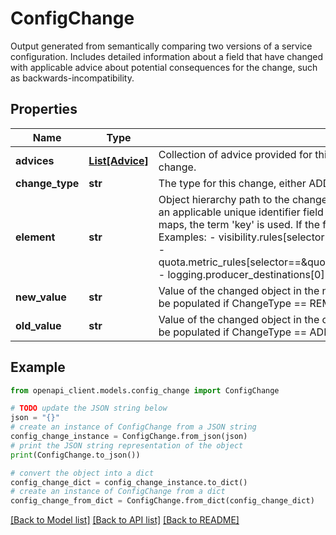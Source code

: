 # ConfigChange

Output generated from semantically comparing two versions of a service configuration. Includes detailed information about a field that have changed with applicable advice about potential consequences for the change, such as backwards-incompatibility.

## Properties

Name | Type | Description | Notes
------------ | ------------- | ------------- | -------------
**advices** | [**List[Advice]**](Advice.md) | Collection of advice provided for this change, useful for determining the possible impact of this change. | [optional] 
**change_type** | **str** | The type for this change, either ADDED, REMOVED, or MODIFIED. | [optional] 
**element** | **str** | Object hierarchy path to the change, with levels separated by a &#39;.&#39; character. For repeated fields, an applicable unique identifier field is used for the index (usually selector, name, or id). For maps, the term &#39;key&#39; is used. If the field has no unique identifier, the numeric index is used. Examples: - visibility.rules[selector&#x3D;&#x3D;\&quot;google.LibraryService.ListBooks\&quot;].restriction - quota.metric_rules[selector&#x3D;&#x3D;\&quot;google\&quot;].metric_costs[key&#x3D;&#x3D;\&quot;reads\&quot;].value - logging.producer_destinations[0] | [optional] 
**new_value** | **str** | Value of the changed object in the new Service configuration, in JSON format. This field will not be populated if ChangeType &#x3D;&#x3D; REMOVED. | [optional] 
**old_value** | **str** | Value of the changed object in the old Service configuration, in JSON format. This field will not be populated if ChangeType &#x3D;&#x3D; ADDED. | [optional] 

## Example

```python
from openapi_client.models.config_change import ConfigChange

# TODO update the JSON string below
json = "{}"
# create an instance of ConfigChange from a JSON string
config_change_instance = ConfigChange.from_json(json)
# print the JSON string representation of the object
print(ConfigChange.to_json())

# convert the object into a dict
config_change_dict = config_change_instance.to_dict()
# create an instance of ConfigChange from a dict
config_change_from_dict = ConfigChange.from_dict(config_change_dict)
```
[[Back to Model list]](../README.md#documentation-for-models) [[Back to API list]](../README.md#documentation-for-api-endpoints) [[Back to README]](../README.md)


